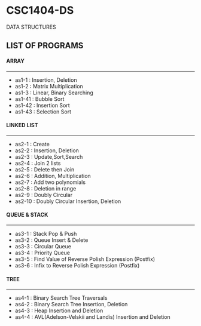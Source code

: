 # CSC1404-DS
DATA STRUCTURES
## LIST OF PROGRAMS
#### ARRAY
<hr>
<ul>
  <li>as1-1 : Insertion, Deletion</li>
  <li>as1-2 : Matrix Multiplication</li>
  <li>as1-3 : Linear, Binary Searching</li>
  <li>as1-41 : Bubble Sort</li>
  <li>as1-42 : Insertion Sort</li>
  <li>as1-43 : Selection Sort</li>
</ul>

#### LINKED LIST
<hr>
<ul>
  <li>as2-1 : Create</li>
  <li>as2-2 : Insertion, Deletion</li>
  <li>as2-3 : Update,Sort,Search</li>
  <li>as2-4 : Join 2 lists</li>
  <li>as2-5 : Delete then Join</li>
  <li>as2-6 : Addition, Multiplication</li>
  <li>as2-7 : Add two polynomials</li>
  <li>as2-8 : Deletion in range</li>
  <li>as2-9 : Doubly Circular</li>
  <li>as2-10 : Doubly Circular Insertion, Deletion</li>
</ul>

#### QUEUE & STACK
<hr>
<ul>
  <li>as3-1 : Stack Pop & Push</li>
  <li>as3-2 : Queue Insert & Delete</li>
  <li>as3-3 : Circular Queue</li>
  <li>as3-4 : Priority Queue</li>
  <li>as3-5 : Find Value of Reverse Polish Expression (Postfix)</li>
  <li>as3-6 : Infix to Reverse Polish Expression (Postfix)</li>
</ul>

#### TREE
<hr>
<ul>
  <li>as4-1 : Binary Search Tree Traversals</li>
  <li>as4-2 : Binary Search Tree Insertion, Deletion</li>
  <li>as4-3 : Heap Insertion and Deletion</li>
  <li>as4-4 : AVL(Adelson-Velskii and Landis) Insertion and Deletion</li>
</ul>
